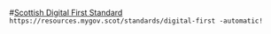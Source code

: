 
#[Scottish Digital First Standard](https://resources.mygov.scot/standards/digital-first/)
`https://resources.mygov.scot/standards/digital-first -automatic! `


